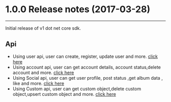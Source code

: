 # 1.0.0 Release notes (2017-03-28)
---
Initial release of v1 dot net core sdk.

## Api
- Using user api, user can create, register, update user and more. [click here](https://docs.loginradius.com/api/v1/sdk-libraries/aspnetcore#userapis5)
- Using account api, user can get account details, account status,delete account and more. [click here](https://docs.loginradius.com/api/v1/sdk-libraries/aspnetcore#accountapis17)
- Using Social api, user can get user profile, post status ,get album data , like and more. [click here](https://docs.loginradius.com/api/v1/sdk-libraries/aspnetcore#socialapis34)
- Using Custom api, user can get custom object,delete custom object,upsert custom object and more. [click here](https://docs.loginradius.com/api/v1/sdk-libraries/aspnetcore#customobjectapis53)

